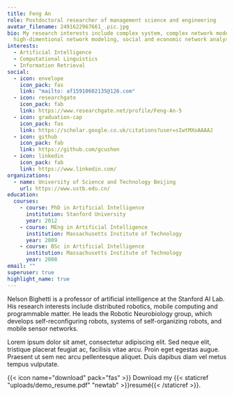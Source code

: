 ```yaml
---
title: Feng An
role: Postdoctoral researcher of management science and engineering
avatar_filename: 2491622967661_.pic.jpg
bio: My research interests include complex system, complex network modeling,
  high-dimentional network modeling, social and economic network analysis.
interests:
  - Artificial Intelligence
  - Computational Linguistics
  - Information Retrieval
social:
  - icon: envelope
    icon_pack: fas
    link: "mailto: af15910602135@126.com"
  - icon: researchgate
    icon_pack: fab
    link: https://www.researchgate.net/profile/Feng-An-5
  - icon: graduation-cap
    icon_pack: fas
    link: https://scholar.google.co.uk/citations?user=sIwtMXoAAAAJ
  - icon: github
    icon_pack: fab
    link: https://github.com/gcushen
  - icon: linkedin
    icon_pack: fab
    link: https://www.linkedin.com/
organizations:
  - name: University of Science and Technology Beijing
    url: https://www.ustb.edu.cn/
education:
  courses:
    - course: PhD in Artificial Intelligence
      institution: Stanford University
      year: 2012
    - course: MEng in Artificial Intelligence
      institution: Massachusetts Institute of Technology
      year: 2009
    - course: BSc in Artificial Intelligence
      institution: Massachusetts Institute of Technology
      year: 2008
email: ""
superuser: true
highlight_name: true
---
```


Nelson Bighetti is a professor of artificial intelligence at the Stanford AI Lab. His research interests include distributed robotics, mobile computing and programmable matter. He leads the Robotic Neurobiology group, which develops self-reconfiguring robots, systems of self-organizing robots, and mobile sensor networks.

Lorem ipsum dolor sit amet, consectetur adipiscing elit. Sed neque elit, tristique placerat feugiat ac, facilisis vitae arcu. Proin eget egestas augue. Praesent ut sem nec arcu pellentesque aliquet. Duis dapibus diam vel metus tempus vulputate.

{{< icon name="download" pack="fas" >}} Download my {{< staticref "uploads/demo_resume.pdf" "newtab" >}}resumé{{< /staticref >}}.
